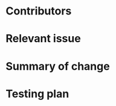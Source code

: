 <!--- BEFORE SUBMITTING YOUR PR, CHECK THAT: --->
<!--- 1) Your PR has a descriptive name --->
<!--- 2) This PR template is filled out --->
<!--- 3) You wrote tests for your change --->

# Contributors
<!--- Your github handles here, ex: @selinafeng --->

# Relevant issue
<!--- Link the issue here --->

# Summary of change
<!--- Describe the change that this pull request makes. (examples: "Added component/feature X", "Fixed bug Y" --->
<!--- Add screenshots here if relevant --->

# Testing plan
<!--- How did you test your change? Reference any files you changed/added here. --->
